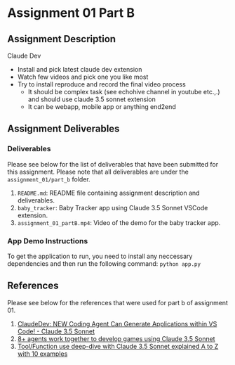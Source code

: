 # Assignment 01 Part B

## Assignment Description

Claude Dev

- Install and pick latest claude dev extension
- Watch few videos and pick one you like most
- Try to install reproduce and record the final video process 
  - It should be complex task (see echohive channel in youtube etc.,.) and should use claude 3.5 sonnet extension
  - It can be webapp, mobile app or anything end2end

## Assignment Deliverables

### Deliverables

Please see below for the list of deliverables that have been submitted for this assignment. Please note that all deliverables are under the `assignment_01/part_b` folder.

1. `README.md`: README file containing assignment description and deliverables.
2. `baby_tracker`: Baby Tracker app using Claude 3.5 Sonnet VSCode extension.
3. `assignment_01_partB.mp4`: Video of the demo for the baby tracker app.

### App Demo Instructions

To get the application to run, you need to install any neccessary dependencies and then run the following command:
`python app.py`

## References

Please see below for the references that were used for part b of assignment 01.

1. [ClaudeDev: NEW Coding Agent Can Generate Applications within VS Code! - Claude 3.5 Sonnet](https://www.youtube.com/watch?v=UNsQHosbIoE)
2. [8+ agents work together to develop games using Claude 3.5 Sonnet](https://www.youtube.com/watch?v=DlvRRxDwTS0)
3. [Tool/Function use deep-dive with Claude 3.5 Sonnet explained A to Z with 10 examples](https://www.youtube.com/watch?v=cmtkdhlpBJ0)
